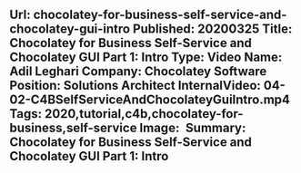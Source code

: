 Url: chocolatey-for-business-self-service-and-chocolatey-gui-intro
Published: 20200325
Title: Chocolatey for Business Self-Service and Chocolatey GUI Part 1: Intro
Type: Video
Name: Adil Leghari
Company: Chocolatey Software
Position: Solutions Architect
InternalVideo: 04-02-C4BSelfServiceAndChocolateyGuiIntro.mp4
Tags: 2020,tutorial,c4b,chocolatey-for-business,self-service
Image: <img class="lazy" src="data:image/gif;base64,R0lGODlhAQABAIAAAAAAAP///yH5BAEAAAAALAAAAAABAAEAAAIBRAA7" data-src="/content/images/videos/04-02.jpg" alt="Chocolatey for Business Self-Service and Chocolatey GUI Intro" title="Chocolatey for Business Self-Service and Chocolatey GUI Intro" />
Summary: Chocolatey for Business Self-Service and Chocolatey GUI Part 1: Intro
---